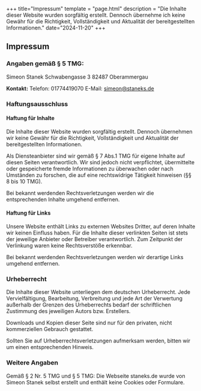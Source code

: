+++
title="Impressum"
template = "page.html"
description = "Die Inhalte dieser Website wurden sorgfältig erstellt. Dennoch übernehme ich keine Gewähr für die Richtigkeit, Vollständigkeit und Aktualität der bereitgestellten Informationen."
date="2024-11-20"
+++
## Impressum

### Angaben gemäß § 5 TMG:

Simeon Stanek
Schwabengasse 3
82487 Oberammergau

**Kontakt:**
Telefon: 01774419070
E-Mail: simeon@staneks.de

### Haftungsausschluss

#### Haftung für Inhalte
Die Inhalte dieser Website wurden sorgfältig erstellt. Dennoch übernehmen wir keine Gewähr für die Richtigkeit, Vollständigkeit und Aktualität der bereitgestellten Informationen.

Als Diensteanbieter sind wir gemäß § 7 Abs.1 TMG für eigene Inhalte auf diesen Seiten verantwortlich. Wir sind jedoch nicht verpflichtet, übermittelte oder gespeicherte fremde Informationen zu überwachen oder nach Umständen zu forschen, die auf eine rechtswidrige Tätigkeit hinweisen (§§ 8 bis 10 TMG).

Bei bekannt werdenden Rechtsverletzungen werden wir die entsprechenden Inhalte umgehend entfernen.

#### Haftung für Links
Unsere Website enthält Links zu externen Websites Dritter, auf deren Inhalte wir keinen Einfluss haben. Für die Inhalte dieser verlinkten Seiten ist stets der jeweilige Anbieter oder Betreiber verantwortlich. Zum Zeitpunkt der Verlinkung waren keine Rechtsverstöße erkennbar.

Bei bekannt werdenden Rechtsverletzungen werden wir derartige Links umgehend entfernen.

### Urheberrecht
Die Inhalte dieser Website unterliegen dem deutschen Urheberrecht. Jede Vervielfältigung, Bearbeitung, Verbreitung und jede Art der Verwertung außerhalb der Grenzen des Urheberrechts bedarf der schriftlichen Zustimmung des jeweiligen Autors bzw. Erstellers.

Downloads und Kopien dieser Seite sind nur für den privaten, nicht kommerziellen Gebrauch gestattet.

Sollten Sie auf Urheberrechtsverletzungen aufmerksam werden, bitten wir um einen entsprechenden Hinweis.

### Weitere Angaben
Gemäß § 2 Nr. 5 TMG und § 5 TMG:
Die Webseite staneks.de wurde von Simeon Stanek selbst erstellt und enthält keine Cookies oder Formulare.